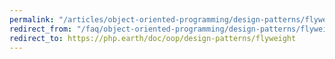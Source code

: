 ```yaml
---
permalink: "/articles/object-oriented-programming/design-patterns/flyweight/"
redirect_from: "/faq/object-oriented-programming/design-patterns/flyweight/"
redirect_to: https://php.earth/doc/oop/design-patterns/flyweight
---
```

